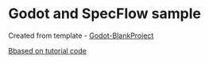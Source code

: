 # Godot and SpecFlow sample

Created from template - [Godot-BlankProject](https://github.com/DMINATOR/Godot-BlankProject)

[Bbased on tutorial code](https://github.com/DMINATOR/DODGETUTORIAL)

